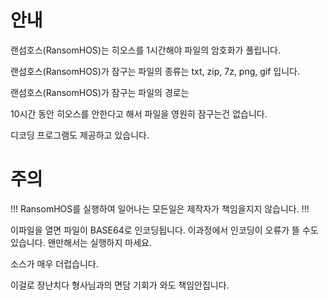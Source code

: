 # 안내
랜섬호스(RansomHOS)는 히오스를 1시간해야 파일의 암호화가 풀립니다.

랜섬호스(RansomHOS)가 잠구는 파일의 종류는 txt, zip, 7z, png, gif 입니다.

랜섬호스(RansomHOS)가 잠구는 파일의 경로는 

10시간 동안 히오스를 안한다고 해서 파일을 영원히 잠구는건 없습니다.

디코딩 프로그램도 제공하고 있습니다.

# 주의
!!!  RansomHOS를 실행하여 일어나는 모든일은 제작자가 책임을지지 않습니다.  !!!

이파일을 열면 파일이 BASE64로 인코딩됩니다. 이과정에서 인코딩이 오류가 뜰 수도 있습니다. 왠만해서는 실행하지 마세요.

소스가 매우 더럽습니다.

이걸로 장난치다 형사님과의 면담 기회가 와도 책임안집니다.
